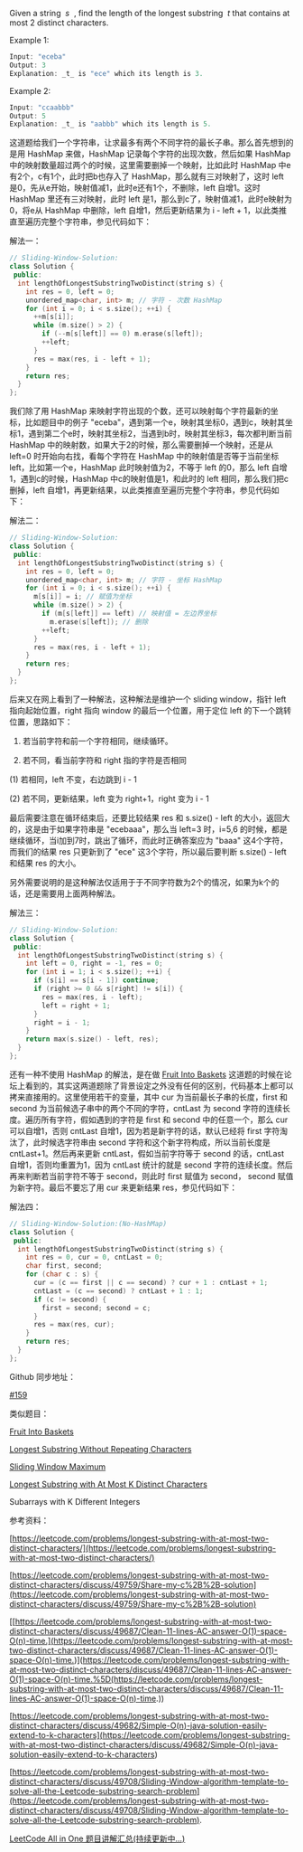 Given a string  _s_  , find the length of the longest substring  _t_ that contains at most 2 distinct characters.

Example 1:

```cpp
Input: "eceba"
Output: 3
Explanation: _t_ is "ece" which its length is 3.
```

Example 2:

```cpp
Input: "ccaabbb"
Output: 5
Explanation: _t_ is "aabbb" which its length is 5.
```

这道题给我们一个字符串，让求最多有两个不同字符的最长子串。那么首先想到的是用 HashMap 来做，HashMap 记录每个字符的出现次数，然后如果 HashMap 中的映射数量超过两个的时候，这里需要删掉一个映射，比如此时 HashMap 中e有2个，c有1个，此时把b也存入了 HashMap，那么就有三对映射了，这时 left 是0，先从e开始，映射值减1，此时e还有1个，不删除，left 自增1。这时 HashMap 里还有三对映射，此时 left 是1，那么到c了，映射值减1，此时e映射为0，将e从 HashMap 中删除，left 自增1，然后更新结果为 i - left + 1，以此类推直至遍历完整个字符串，参见代码如下：

解法一：

```cpp
// Sliding-Window-Solution:
class Solution {
 public:
  int lengthOfLongestSubstringTwoDistinct(string s) {
    int res = 0, left = 0;
    unordered_map<char, int> m; // 字符 - 次数 HashMap
    for (int i = 0; i < s.size(); ++i) {
      ++m[s[i]];
      while (m.size() > 2) {
        if (--m[s[left]] == 0) m.erase(s[left]);
        ++left;
      }
      res = max(res, i - left + 1);
    }
    return res;
  }
};
```

我们除了用 HashMap 来映射字符出现的个数，还可以映射每个字符最新的坐标，比如题目中的例子 "eceba"，遇到第一个e，映射其坐标0，遇到c，映射其坐标1，遇到第二个e时，映射其坐标2，当遇到b时，映射其坐标3，每次都判断当前 HashMap 中的映射数，如果大于2的时候，那么需要删掉一个映射，还是从 left=0 时开始向右找，看每个字符在 HashMap 中的映射值是否等于当前坐标 left，比如第一个e，HashMap 此时映射值为2，不等于 left 的0，那么 left 自增1，遇到c的时候，HashMap 中c的映射值是1，和此时的 left 相同，那么我们把c删掉，left 自增1，再更新结果，以此类推直至遍历完整个字符串，参见代码如下：

解法二：

```cpp
// Sliding-Window-Solution:
class Solution {
 public:
  int lengthOfLongestSubstringTwoDistinct(string s) {
    int res = 0, left = 0;
    unordered_map<char, int> m; // 字符 - 坐标 HashMap
    for (int i = 0; i < s.size(); ++i) {
      m[s[i]] = i; // 赋值为坐标
      while (m.size() > 2) {
        if (m[s[left]] == left) // 映射值 = 左边界坐标
          m.erase(s[left]); // 删除
        ++left;
      }
      res = max(res, i - left + 1);
    }
    return res;
  }
};
```

后来又在网上看到了一种解法，这种解法是维护一个 sliding window，指针 left 指向起始位置，right 指向 window 的最后一个位置，用于定位 left 的下一个跳转位置，思路如下：

1. 若当前字符和前一个字符相同，继续循环。

1. 若不同，看当前字符和 right 指的字符是否相同

(1) 若相同，left 不变，右边跳到 i - 1

(2) 若不同，更新结果，left 变为 right+1，right 变为 i - 1

最后需要注意在循环结束后，还要比较结果 res 和 s.size() - left 的大小，返回大的，这是由于如果字符串是 "ecebaaa"，那么当 left=3 时，i=5,6 的时候，都是继续循环，当i加到7时，跳出了循环，而此时正确答案应为 "baaa" 这4个字符，而我们的结果 res 只更新到了 "ece" 这3个字符，所以最后要判断 s.size() - left 和结果 res 的大小。

另外需要说明的是这种解法仅适用于于不同字符数为2个的情况，如果为k个的话，还是需要用上面两种解法。

解法三：

```cpp
// Sliding-Window-Solution:
class Solution {
 public:
  int lengthOfLongestSubstringTwoDistinct(string s) {
    int left = 0, right = -1, res = 0;
    for (int i = 1; i < s.size(); ++i) {
      if (s[i] == s[i - 1]) continue;
      if (right >= 0 && s[right] != s[i]) {
        res = max(res, i - left);
        left = right + 1;
      }
      right = i - 1;
    }
    return max(s.size() - left, res);
  }
};
```

还有一种不使用 HashMap 的解法，是在做 [Fruit Into Baskets](https://www.cnblogs.com/grandyang/p/11129845.html) 这道题的时候在论坛上看到的，其实这两道题除了背景设定之外没有任何的区别，代码基本上都可以拷来直接用的。这里使用若干的变量，其中 cur 为当前最长子串的长度，first 和 second 为当前候选子串中的两个不同的字符，cntLast 为 second 字符的连续长度。遍历所有字符，假如遇到的字符是 first 和 second 中的任意一个，那么 cur 可以自增1，否则 cntLast 自增1，因为若是新字符的话，默认已经将 first 字符淘汰了，此时候选字符串由 second 字符和这个新字符构成，所以当前长度是 cntLast+1。然后再来更新 cntLast，假如当前字符等于 second 的话，cntLast 自增1，否则均重置为1，因为 cntLast 统计的就是 second 字符的连续长度。然后再来判断若当前字符不等于 second，则此时 first 赋值为 second， second 赋值为新字符。最后不要忘了用 cur 来更新结果 res，参见代码如下：

解法四：

```cpp
// Sliding-Window-Solution:(No-HashMap)
class Solution {
 public:
  int lengthOfLongestSubstringTwoDistinct(string s) {
    int res = 0, cur = 0, cntLast = 0;
    char first, second;
    for (char c : s) {
      cur = (c == first || c == second) ? cur + 1 : cntLast + 1;
      cntLast = (c == second) ? cntLast + 1 : 1;
      if (c != second) {
        first = second; second = c;
      }
      res = max(res, cur);
    }
    return res;
  }
};
```

Github 同步地址：

[#159](https://github.com/grandyang/leetcode/issues/159)

类似题目：

[Fruit Into Baskets](https://www.cnblogs.com/grandyang/p/11129845.html)

[Longest Substring Without Repeating Characters](http://www.cnblogs.com/grandyang/p/4480780.html)

[Sliding Window Maximum](http://www.cnblogs.com/grandyang/p/4656517.html)

[Longest Substring with At Most K Distinct Characters](http://www.cnblogs.com/grandyang/p/5351347.html)

Subarrays with K Different Integers

参考资料：

[https://leetcode.com/problems/longest-substring-with-at-most-two-distinct-characters/](https://leetcode.com/problems/longest-substring-with-at-most-two-distinct-characters/)

[https://leetcode.com/problems/longest-substring-with-at-most-two-distinct-characters/discuss/49759/Share-my-c%2B%2B-solution](https://leetcode.com/problems/longest-substring-with-at-most-two-distinct-characters/discuss/49759/Share-my-c%2B%2B-solution)

\[[https://leetcode.com/problems/longest-substring-with-at-most-two-distinct-characters/discuss/49687/Clean-11-lines-AC-answer-O(1)-space-O(n)-time.](<https://leetcode.com/problems/longest-substring-with-at-most-two-distinct-characters/discuss/49687/Clean-11-lines-AC-answer-O(1)-space-O(n)-time.>)\](https://leetcode.com/problems/longest-substring-with-at-most-two-distinct-characters/discuss/49687/Clean-11-lines-AC-answer-O(1)-space-O(n)-time.%5D(https://leetcode.com/problems/longest-substring-with-at-most-two-distinct-characters/discuss/49687/Clean-11-lines-AC-answer-O(1)-space-O(n)-time.))

[](<https://leetcode.com/problems/longest-substring-with-at-most-two-distinct-characters/discuss/49682/Simple-O(n)-java-solution-easily-extend-to-k-characters>)[https://leetcode.com/problems/longest-substring-with-at-most-two-distinct-characters/discuss/49682/Simple-O(n)-java-solution-easily-extend-to-k-characters](<https://leetcode.com/problems/longest-substring-with-at-most-two-distinct-characters/discuss/49682/Simple-O(n)-java-solution-easily-extend-to-k-characters>)

[https://leetcode.com/problems/longest-substring-with-at-most-two-distinct-characters/discuss/49708/Sliding-Window-algorithm-template-to-solve-all-the-Leetcode-substring-search-problem](https://leetcode.com/problems/longest-substring-with-at-most-two-distinct-characters/discuss/49708/Sliding-Window-algorithm-template-to-solve-all-the-Leetcode-substring-search-problem).

[LeetCode All in One 题目讲解汇总(持续更新中...)](http://www.cnblogs.com/grandyang/p/4606334.html)
